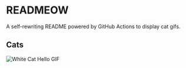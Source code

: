 # READMEOW

A self-rewriting README powered by GitHub Actions to display cat gifs.

## Cats

![White Cat Hello GIF](https://media1.giphy.com/media/v1.Y2lkPTlhY2QwMmRhNGpyMG5zYTZzcTF2Ymluc2FrMGJzamo3MmN4MWwzdG9nbjE1bHYxciZlcD12MV9naWZzX3NlYXJjaCZjdD1n/vFKqnCdLPNOKc/200.gif)
